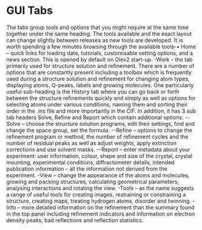 #	GUI Tabs
The tabs group tools and options that you might require at the same time together under the same heading. The tools available and the exact layout can change slightly between releases as new tools are developed. It is worth spending a few minutes browsing through the available tools-•	Home – quick links for loading data, tutorials, customisable setting options, and a news section. This is opened by default on Olex2 start-up.
-Work – the tab primarily used for structure solution and refinement. There are a number of options that are constantly present including a toolbox which is frequently used during a structure solution and refinement for changing atom types, displaying atoms, Q-peaks, labels and growing molecules. One particularly useful sub-heading is the History tab where you can go back or forth between the structure refinements quickly and simply as well as options for selecting atoms under various conditions, naming them and sorting their order in the .ins file and more importantly in the CIF. In addition, it has 3 sub tab headers Solve, Refine and Report which contain additional options.
--Solve – choose the structure solution programs, edit their settings, find and change the space group, set the formula.
--Refine – options to change the refinement program or method, the number of refinement cycles and the number of residual peaks as well as adjust weights, apply extinction corrections and use solvent masks.
--Report – enter metadata about your experiment: user information, colour, shape and size of the crystal, crystal mounting, experimental conditions, diffractometer details, intended publication information – all the information not derived from the experiment. 
-View – change the appearance of the atoms and molecules, growing and packing structures, calculating geometrical parameters, analysing interactions and rotating the view.
-Tools – as the name suggests a range of useful tools for creating images, restraining or constraining a structure, creating maps, treating hydrogen atoms, disorder and twinning. 
-Info – more detailed information on the refinement than the summary found in the top panel including refinement indicators and information on electron density peaks, bad reflections and reflection statistics.
